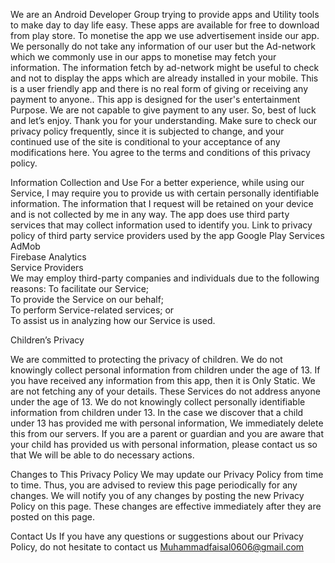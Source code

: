 
We are an Android Developer Group trying to provide  apps and Utility tools to make day to day life easy.
These apps are available for free to download from play store.
To monetise the app we use advertisement inside our app. 
We personally do not take any information of our user but the Ad-network which we commonly use in our apps to monetise may fetch your information.
The information fetch by ad-network might be useful to check and not to display the apps which are already installed in your mobile. This is a user friendly app and there is no real form of giving or receiving any payment to anyone.. This app is designed for the user's entertainment Purpose. We are not capable to give payment to any user. So, best of luck and let’s enjoy.
Thank you for your understanding. Make sure to check our privacy policy frequently, since it is subjected to change, and your continued use of the site is conditional to your acceptance of any modifications here. You agree to the terms and conditions of this privacy policy.

Information Collection and Use
For a better experience, while using our Service, I may require you to provide us with certain personally identifiable information. The information that I request will be retained on your device and is not collected by me in any way.
The app does use third party services that may collect information used to identify you.
Link to privacy policy of third party service providers used by the app
Google Play Services<br/>
AdMob<br/>
Firebase Analytics<br/>
Service Providers<br/>
We may employ third-party companies and individuals due to the following reasons:
To facilitate our Service;<br/>
To provide the Service on our behalf;<br/>
To perform Service-related services; or<br/>
To assist us in analyzing how our Service is used.



Children’s Privacy

We are committed to protecting the privacy of children. We do not knowingly collect personal information from children under the age of 13. If you have received any information from this app, then it is Only Static. We are not fetching any of your details. These Services do not address anyone under the age of 13. We do not knowingly collect personally identifiable information from children under 13. In the case we discover that a child under 13 has provided me with personal information, We immediately delete this from our servers. If you are a parent or guardian and you are aware that your child has provided us with personal information, please contact us so that We will be able to do necessary actions.

Changes to This Privacy Policy
We may update our Privacy Policy from time to time. Thus, you are advised to review this page periodically for any changes. We will notify you of any changes by posting the new Privacy Policy on this page. These changes are effective immediately after they are posted on this page.


Contact Us
If you have any questions or suggestions about our Privacy Policy, do not hesitate to contact us Muhammadfaisal0606@gmail.com

